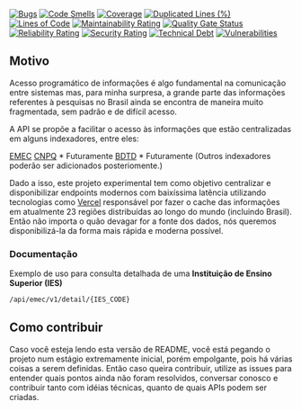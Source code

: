 [![Bugs](https://sonarcloud.io/api/project_badges/measure?project=LucasSToledo_academic-api&metric=bugs)](https://sonarcloud.io/dashboard?id=LucasSToledo_academic-api)
[![Code Smells](https://sonarcloud.io/api/project_badges/measure?project=LucasSToledo_academic-api&metric=code_smells)](https://sonarcloud.io/dashboard?id=LucasSToledo_academic-api)
[![Coverage](https://sonarcloud.io/api/project_badges/measure?project=LucasSToledo_academic-api&metric=coverage)](https://sonarcloud.io/dashboard?id=LucasSToledo_academic-api)
[![Duplicated Lines (%)](https://sonarcloud.io/api/project_badges/measure?project=LucasSToledo_academic-api&metric=duplicated_lines_density)](https://sonarcloud.io/dashboard?id=LucasSToledo_academic-api)
[![Lines of Code](https://sonarcloud.io/api/project_badges/measure?project=LucasSToledo_academic-api&metric=ncloc)](https://sonarcloud.io/dashboard?id=LucasSToledo_academic-api)
[![Maintainability Rating](https://sonarcloud.io/api/project_badges/measure?project=LucasSToledo_academic-api&metric=sqale_rating)](https://sonarcloud.io/dashboard?id=LucasSToledo_academic-api)
[![Quality Gate Status](https://sonarcloud.io/api/project_badges/measure?project=LucasSToledo_academic-api&metric=alert_status)](https://sonarcloud.io/dashboard?id=LucasSToledo_academic-api)
[![Reliability Rating](https://sonarcloud.io/api/project_badges/measure?project=LucasSToledo_academic-api&metric=reliability_rating)](https://sonarcloud.io/dashboard?id=LucasSToledo_academic-api)
[![Security Rating](https://sonarcloud.io/api/project_badges/measure?project=LucasSToledo_academic-api&metric=security_rating)](https://sonarcloud.io/dashboard?id=LucasSToledo_academic-api)
[![Technical Debt](https://sonarcloud.io/api/project_badges/measure?project=LucasSToledo_academic-api&metric=sqale_index)](https://sonarcloud.io/dashboard?id=LucasSToledo_academic-api)
[![Vulnerabilities](https://sonarcloud.io/api/project_badges/measure?project=LucasSToledo_academic-api&metric=vulnerabilities)](https://sonarcloud.io/dashboard?id=LucasSToledo_academic-api)

## Motivo
Acesso programático de informações é algo fundamental na comunicação entre sistemas mas, para minha surpresa, a grande parte das informações referentes à pesquisas no Brasil ainda se encontra de maneira muito fragmentada, sem padrão e de difícil acesso.

A API se propõe a facilitar o acesso às informações que estão centralizadas em alguns indexadores, entre eles:

[EMEC](https://emec.mec.gov.br/) 
[CNPQ](https://www.gov.br/cnpq/pt-br) * Futuramente
[BDTD](https://bdtd.ibict.br/vufind/) * Futuramente
(Outros indexadores poderão ser adicionados posteriomente.)


Dado a isso, este projeto experimental tem como objetivo centralizar e disponibilizar endpoints modernos com baixíssima latência utilizando tecnologias como [Vercel](https://academic-api.vercel.app/) responsável por fazer o cache das informações em atualmente 23 regiões distribuídas ao longo do mundo (incluindo Brasil). Então não importa o quão devagar for a fonte dos dados, nós queremos disponibilizá-la da forma mais rápida e moderna possível.

### Documentação

Exemplo de uso para consulta detalhada de uma  **Instituição de Ensino Superior (IES)** 
```sh
/api/emec/v1/detail/{IES_CODE}
```

## Como contribuir
Caso você esteja lendo esta versão de README, você está pegando o projeto num estágio extremamente inicial, porém empolgante, pois há várias coisas a serem definidas. Então caso queira contribuir, utilize as issues para entender quais pontos ainda não foram resolvidos, conversar conosco e contribuir tanto com idéias técnicas, quanto de quais APIs podem ser criadas.

